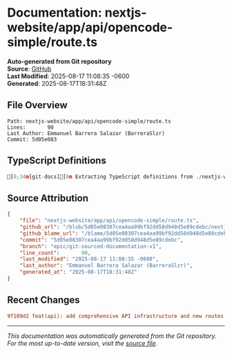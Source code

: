 # Documentation: nextjs-website/app/api/opencode-simple/route.ts

**Auto-generated from Git repository**  
**Source**: [GitHub](/blob/5d05e08307cea4aa99bf92dd58d948d5e89cdebc/nextjs-website/app/api/opencode-simple/route.ts)  
**Last Modified**: 2025-08-17 11:08:35 -0600  
**Generated**: 2025-08-17T18:31:48Z

## File Overview

```
Path: nextjs-website/app/api/opencode-simple/route.ts
Lines:       90
Last Author: Emmanuel Barrera Salazar (BarreraSlzr)
Commit: 5d05e083
```

## TypeScript Definitions

```typescript
[0;34m[git-docs][0m Extracting TypeScript definitions from ./nextjs-website/app/api/opencode-simple/route.ts
```

## Source Attribution

```json
{
    "file": "nextjs-website/app/api/opencode-simple/route.ts",
    "github_url": "/blob/5d05e08307cea4aa99bf92dd58d948d5e89cdebc/nextjs-website/app/api/opencode-simple/route.ts",
    "github_blame_url": "/blame/5d05e08307cea4aa99bf92dd58d948d5e89cdebc/nextjs-website/app/api/opencode-simple/route.ts",
    "commit": "5d05e08307cea4aa99bf92dd58d948d5e89cdebc",
    "branch": "epic/git-sourced-documentation-v1",
    "line_count":       90,
    "last_modified": "2025-08-17 11:08:35 -0600",
    "last_author": "Emmanuel Barrera Salazar (BarreraSlzr)",
    "generated_at": "2025-08-17T18:31:48Z"
}
```

## Recent Changes

```diff
9f109d2 feat(api): add comprehensive API infrastructure and new routes
```

---
*This documentation was automatically generated from the Git repository. 
For the most up-to-date version, visit the [source file](/blob/5d05e08307cea4aa99bf92dd58d948d5e89cdebc/nextjs-website/app/api/opencode-simple/route.ts).*
